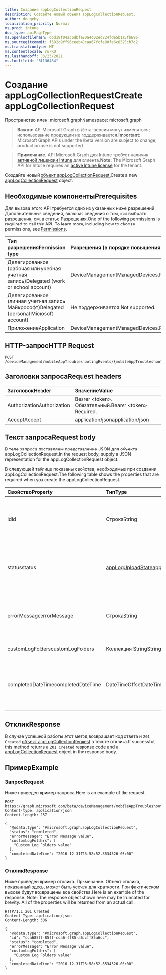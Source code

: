 ```yaml
---
title: Создание appLogCollectionRequest
description: Создайте новый объект appLogCollectionRequest.
author: dougeby
localization_priority: Normal
ms.prod: intune
doc_type: apiPageType
ms.openlocfilehash: dbd19f042c6dbfe80a4c02ec224fde5b1e5fb696
ms.sourcegitcommit: f592c9ff96ceeb40caa67fcfe90fe6c8525cb7d2
ms.translationtype: MT
ms.contentlocale: ru-RU
ms.lasthandoff: 03/23/2021
ms.locfileid: "51136484"
---
```

# <a name="create-applogcollectionrequest"></a><span data-ttu-id="20475-103">Создание appLogCollectionRequest</span><span class="sxs-lookup"><span data-stu-id="20475-103">Create appLogCollectionRequest</span></span>

<span data-ttu-id="20475-104">Пространство имен: microsoft.graph</span><span class="sxs-lookup"><span data-stu-id="20475-104">Namespace: microsoft.graph</span></span>

> <span data-ttu-id="20475-105">**Важно:** API Microsoft Graph в /бета-версии могут изменяться; использование продукции не поддерживается.</span><span class="sxs-lookup"><span data-stu-id="20475-105">**Important:** Microsoft Graph APIs under the /beta version are subject to change; production use is not supported.</span></span>

> <span data-ttu-id="20475-106">**Примечание.** API Microsoft Graph для Intune требует наличия [активной лицензии Intune](https://go.microsoft.com/fwlink/?linkid=839381) для клиента.</span><span class="sxs-lookup"><span data-stu-id="20475-106">**Note:** The Microsoft Graph API for Intune requires an [active Intune license](https://go.microsoft.com/fwlink/?linkid=839381) for the tenant.</span></span>

<span data-ttu-id="20475-107">Создайте новый [объект appLogCollectionRequest.](../resources/intune-devices-applogcollectionrequest.md)</span><span class="sxs-lookup"><span data-stu-id="20475-107">Create a new [appLogCollectionRequest](../resources/intune-devices-applogcollectionrequest.md) object.</span></span>

## <a name="prerequisites"></a><span data-ttu-id="20475-108">Необходимые компоненты</span><span class="sxs-lookup"><span data-stu-id="20475-108">Prerequisites</span></span>
<span data-ttu-id="20475-p101">Для вызова этого API требуется одно из указанных ниже разрешений. Дополнительные сведения, включая сведения о том, как выбрать разрешения, см. в статье [Разрешения](/graph/permissions-reference).</span><span class="sxs-lookup"><span data-stu-id="20475-p101">One of the following permissions is required to call this API. To learn more, including how to choose permissions, see [Permissions](/graph/permissions-reference).</span></span>

|<span data-ttu-id="20475-111">Тип разрешения</span><span class="sxs-lookup"><span data-stu-id="20475-111">Permission type</span></span>|<span data-ttu-id="20475-112">Разрешения (в порядке повышения привилегий)</span><span class="sxs-lookup"><span data-stu-id="20475-112">Permissions (from least to most privileged)</span></span>|
|:---|:---|
|<span data-ttu-id="20475-113">Делегированное (рабочая или учебная учетная запись)</span><span class="sxs-lookup"><span data-stu-id="20475-113">Delegated (work or school account)</span></span>|<span data-ttu-id="20475-114">DeviceManagementManagedDevices.ReadWrite.All</span><span class="sxs-lookup"><span data-stu-id="20475-114">DeviceManagementManagedDevices.ReadWrite.All</span></span>|
|<span data-ttu-id="20475-115">Делегированное (личная учетная запись Майкрософт)</span><span class="sxs-lookup"><span data-stu-id="20475-115">Delegated (personal Microsoft account)</span></span>|<span data-ttu-id="20475-116">Не поддерживается.</span><span class="sxs-lookup"><span data-stu-id="20475-116">Not supported.</span></span>|
|<span data-ttu-id="20475-117">Приложение</span><span class="sxs-lookup"><span data-stu-id="20475-117">Application</span></span>|<span data-ttu-id="20475-118">DeviceManagementManagedDevices.ReadWrite.All</span><span class="sxs-lookup"><span data-stu-id="20475-118">DeviceManagementManagedDevices.ReadWrite.All</span></span>|

## <a name="http-request"></a><span data-ttu-id="20475-119">HTTP-запрос</span><span class="sxs-lookup"><span data-stu-id="20475-119">HTTP Request</span></span>
<!-- {
  "blockType": "ignored"
}
-->
``` http
POST /deviceManagement/mobileAppTroubleshootingEvents/{mobileAppTroubleshootingEventId}/appLogCollectionRequests
```

## <a name="request-headers"></a><span data-ttu-id="20475-120">Заголовки запроса</span><span class="sxs-lookup"><span data-stu-id="20475-120">Request headers</span></span>
|<span data-ttu-id="20475-121">Заголовок</span><span class="sxs-lookup"><span data-stu-id="20475-121">Header</span></span>|<span data-ttu-id="20475-122">Значение</span><span class="sxs-lookup"><span data-stu-id="20475-122">Value</span></span>|
|:---|:---|
|<span data-ttu-id="20475-123">Authorization</span><span class="sxs-lookup"><span data-stu-id="20475-123">Authorization</span></span>|<span data-ttu-id="20475-124">Bearer &lt;token&gt;. Обязательный.</span><span class="sxs-lookup"><span data-stu-id="20475-124">Bearer &lt;token&gt; Required.</span></span>|
|<span data-ttu-id="20475-125">Accept</span><span class="sxs-lookup"><span data-stu-id="20475-125">Accept</span></span>|<span data-ttu-id="20475-126">application/json</span><span class="sxs-lookup"><span data-stu-id="20475-126">application/json</span></span>|

## <a name="request-body"></a><span data-ttu-id="20475-127">Текст запроса</span><span class="sxs-lookup"><span data-stu-id="20475-127">Request body</span></span>
<span data-ttu-id="20475-128">В теле запроса поставляем представление JSON для объекта appLogCollectionRequest.</span><span class="sxs-lookup"><span data-stu-id="20475-128">In the request body, supply a JSON representation for the appLogCollectionRequest object.</span></span>

<span data-ttu-id="20475-129">В следующей таблице показаны свойства, необходимые при создании appLogCollectionRequest.</span><span class="sxs-lookup"><span data-stu-id="20475-129">The following table shows the properties that are required when you create the appLogCollectionRequest.</span></span>

|<span data-ttu-id="20475-130">Свойство</span><span class="sxs-lookup"><span data-stu-id="20475-130">Property</span></span>|<span data-ttu-id="20475-131">Тип</span><span class="sxs-lookup"><span data-stu-id="20475-131">Type</span></span>|<span data-ttu-id="20475-132">Описание</span><span class="sxs-lookup"><span data-stu-id="20475-132">Description</span></span>|
|:---|:---|:---|
|<span data-ttu-id="20475-133">id</span><span class="sxs-lookup"><span data-stu-id="20475-133">id</span></span>|<span data-ttu-id="20475-134">Строка</span><span class="sxs-lookup"><span data-stu-id="20475-134">String</span></span>|<span data-ttu-id="20475-135">Уникальный идентификатор.</span><span class="sxs-lookup"><span data-stu-id="20475-135">The unique Identifier.</span></span> <span data-ttu-id="20475-136">Это userId_DeviceId_AppId id.</span><span class="sxs-lookup"><span data-stu-id="20475-136">This is userId_DeviceId_AppId id.</span></span>|
|<span data-ttu-id="20475-137">status</span><span class="sxs-lookup"><span data-stu-id="20475-137">status</span></span>|[<span data-ttu-id="20475-138">appLogUploadState</span><span class="sxs-lookup"><span data-stu-id="20475-138">appLogUploadState</span></span>](../resources/intune-devices-apploguploadstate.md)|<span data-ttu-id="20475-139">Состояние загрузки журнала.</span><span class="sxs-lookup"><span data-stu-id="20475-139">Log upload status.</span></span> <span data-ttu-id="20475-140">Возможные значения: `pending`, `completed`, `failed`.</span><span class="sxs-lookup"><span data-stu-id="20475-140">Possible values are: `pending`, `completed`, `failed`.</span></span>|
|<span data-ttu-id="20475-141">errorMessage</span><span class="sxs-lookup"><span data-stu-id="20475-141">errorMessage</span></span>|<span data-ttu-id="20475-142">Строка</span><span class="sxs-lookup"><span data-stu-id="20475-142">String</span></span>|<span data-ttu-id="20475-143">Сообщение об ошибке, если таково сообщение во время процесса загрузки</span><span class="sxs-lookup"><span data-stu-id="20475-143">Error message if any during the upload process</span></span>|
|<span data-ttu-id="20475-144">customLogFolders</span><span class="sxs-lookup"><span data-stu-id="20475-144">customLogFolders</span></span>|<span data-ttu-id="20475-145">Коллекция String</span><span class="sxs-lookup"><span data-stu-id="20475-145">String collection</span></span>|<span data-ttu-id="20475-146">Список папок журнала.</span><span class="sxs-lookup"><span data-stu-id="20475-146">List of log folders.</span></span> |
|<span data-ttu-id="20475-147">completedDateTime</span><span class="sxs-lookup"><span data-stu-id="20475-147">completedDateTime</span></span>|<span data-ttu-id="20475-148">DateTimeOffset</span><span class="sxs-lookup"><span data-stu-id="20475-148">DateTimeOffset</span></span>|<span data-ttu-id="20475-149">Время, в течение которого запрос журнала загрузки достиг состояния терминала</span><span class="sxs-lookup"><span data-stu-id="20475-149">Time at which the upload log request reached a terminal state</span></span>|



## <a name="response"></a><span data-ttu-id="20475-150">Отклик</span><span class="sxs-lookup"><span data-stu-id="20475-150">Response</span></span>
<span data-ttu-id="20475-151">В случае успешной работы этот метод возвращает код ответа и `201 Created` [объект appLogCollectionRequest](../resources/intune-devices-applogcollectionrequest.md) в тексте отклика.</span><span class="sxs-lookup"><span data-stu-id="20475-151">If successful, this method returns a `201 Created` response code and a [appLogCollectionRequest](../resources/intune-devices-applogcollectionrequest.md) object in the response body.</span></span>

## <a name="example"></a><span data-ttu-id="20475-152">Пример</span><span class="sxs-lookup"><span data-stu-id="20475-152">Example</span></span>

### <a name="request"></a><span data-ttu-id="20475-153">Запрос</span><span class="sxs-lookup"><span data-stu-id="20475-153">Request</span></span>
<span data-ttu-id="20475-154">Ниже приведен пример запроса.</span><span class="sxs-lookup"><span data-stu-id="20475-154">Here is an example of the request.</span></span>
``` http
POST https://graph.microsoft.com/beta/deviceManagement/mobileAppTroubleshootingEvents/{mobileAppTroubleshootingEventId}/appLogCollectionRequests
Content-type: application/json
Content-length: 257

{
  "@odata.type": "#microsoft.graph.appLogCollectionRequest",
  "status": "completed",
  "errorMessage": "Error Message value",
  "customLogFolders": [
    "Custom Log Folders value"
  ],
  "completedDateTime": "2016-12-31T23:58:52.3534526-08:00"
}
```

### <a name="response"></a><span data-ttu-id="20475-155">Отклик</span><span class="sxs-lookup"><span data-stu-id="20475-155">Response</span></span>
<span data-ttu-id="20475-p104">Ниже приведен пример отклика. Примечание. Объект отклика, показанный здесь, может быть усечен для краткости. При фактическом вызове будут возвращены все свойства.</span><span class="sxs-lookup"><span data-stu-id="20475-p104">Here is an example of the response. Note: The response object shown here may be truncated for brevity. All of the properties will be returned from an actual call.</span></span>
``` http
HTTP/1.1 201 Created
Content-Type: application/json
Content-Length: 306

{
  "@odata.type": "#microsoft.graph.appLogCollectionRequest",
  "id": "cca685ff-85ff-cca6-ff85-a6ccff85a6cc",
  "status": "completed",
  "errorMessage": "Error Message value",
  "customLogFolders": [
    "Custom Log Folders value"
  ],
  "completedDateTime": "2016-12-31T23:58:52.3534526-08:00"
}
```




